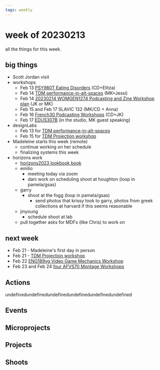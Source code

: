 ```yaml
---
tags: weekly
---
```


# week of 20230213

all the things for this week.


## big things
* Scott Jordan visit
* workshops
    * Feb 13 [PSY980T Eating Disorders](https://hackmd.io/F_LncXTSSOmHhGQrdzA2Ng?view) (CD+Elitza)
    * Feb 14 [TDM performance-in-alt-spaces](https://hackmd.io/UR415uObRAiTRICgt6g2fA?view) (MK+Jessi)
    * Feb 14 [20230214 WOMGEN1274 Podcasting and Zine Workshop plan](/5kCG3Ap_QoixnuIhk3WTVw) (JK or MK)
    * Feb 15 and Feb 17 SLAVIC 132 (MK/CD + Anna)
    * Feb 16 [French30 Podcasting Workshops](https://hackmd.io/SfJgEXKXSX6TY3R6XYAqyg?view) (CD+JK)
    * Feb 17 [EDUS307B](/PoKM8cYNSDyOCioB_nIQ-g) (in the studio, MK guest speaking)
* designLabs
    * Feb 13 for [TDM performance-in-alt-spaces](https://hackmd.io/UR415uObRAiTRICgt6g2fA?view)
    * Feb 15 for [TDM Projection workshop](https://hackmd.io/QtGaVYwyROucEGwDTcCmgQ)
* Madeleine starts this week (remote)
    * continue working on her schedule
    * finalizing systems this week
* horizons work
    * [horizons2023 lookbook book](/yZazOFSSScaVLzlsjch6hA)
    * emilio 
        * meeting today via zoom
        * dani work on scheduling shoot at houghton (loop in pamela/gsas)
    * garry 
        * shoot at the fogg (loop in pamela/gsas)
            * send photos that krissy took to garry, photos from greek collections at harvard if this seems reasonable
    * jinyoung
        * schedule shoot at lab
    * pull together asks for MDFs (like Chris) to work on

## next week
* Feb 21 - Madeleine's first day in person
* Feb 21 - [TDM Projection workshop](https://hackmd.io/QtGaVYwyROucEGwDTcCmgQ)
* Feb 22 [ENG189vg Video Game Mechanics Workshop](/-uqNfV4pSvqFsbWp0bAs9g)
* Feb 23 and Feb 24 [four AFVS70 Montage Workshops](/bueHGBjPQuyymUy83U2Ncw)


## Actions
undefinedundefinedundefinedundefinedundefinedundefined

## Events


## Microprojects


## Projects


## Shoots